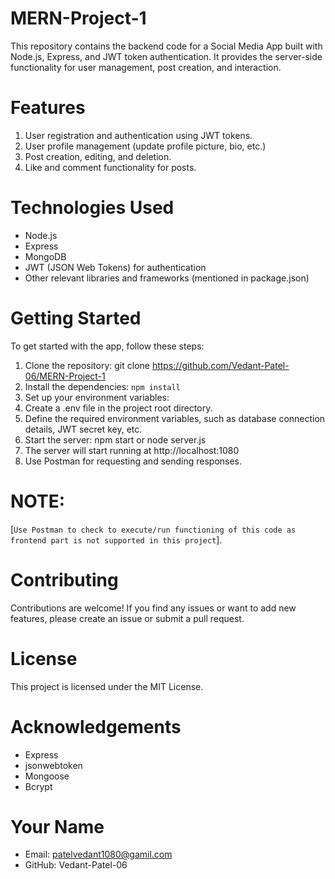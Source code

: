 # MERN-Project-1

This repository contains the backend code for a Social Media App built with Node.js, Express, and JWT token authentication. It provides the server-side functionality for user management, post creation, and interaction.

# Features 

1. User registration and authentication using JWT tokens.
2. User profile management (update profile picture, bio, etc.)
3. Post creation, editing, and deletion.
4. Like and comment functionality for posts.

# Technologies Used
- Node.js
- Express
- MongoDB
- JWT (JSON Web Tokens) for authentication
- Other relevant libraries and frameworks (mentioned in package.json)

# Getting Started
To get started with the app, follow these steps:

1. Clone the repository: git clone https://github.com/Vedant-Patel-06/MERN-Project-1
2. Install the dependencies: `npm install`
3. Set up your environment variables:
4. Create a .env file in the project root directory.
5. Define the required environment variables, such as database connection details, JWT secret key, etc.
6. Start the server: npm start or node server.js
7. The server will start running at http://localhost:1080
8. Use Postman for requesting and sending responses.
# NOTE: 
[`Use Postman to check to execute/run functioning of this code as frontend part is not supported in this project`].
# Contributing
Contributions are welcome! If you find any issues or want to add new features, please create an issue or submit a pull request.

# License
This project is licensed under the MIT License.

# Acknowledgements
- Express
- jsonwebtoken
- Mongoose
- Bcrypt

# Your Name
- Email: patelvedant1080@gamil.com
- GitHub: Vedant-Patel-06
